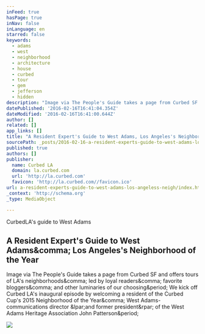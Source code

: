 ```yaml
---
inFeed: true
hasPage: true
inNav: false
inLanguage: en
starred: false
keywords:
  - adams
  - west
  - neighborhood
  - architecture
  - house
  - curbed
  - tour
  - gem
  - jefferson
  - hidden
description: "Image via The People's Guide takes a page from Curbed SF and offers tours of LA's neighborhoods, led by loyal readers, favorite bloggers, and other luminaries of our choosing. We kick off Curbed LA's inaugural episode by welcoming a resident of the Curbed Cup's 2015 Neighborhood of the Year, West Adams-communications director (and former president) of the West Adams Heritage Association John Patterson."
datePublished: '2016-02-16T16:41:04.354Z'
dateModified: '2016-02-16T16:41:00.644Z'
author: []
related: []
app_links: []
title: "A Resident Expert's Guide to West Adams, Los Angeles's Neighborhood of the Year"
sourcePath: _posts/2016-02-16-a-resident-experts-guide-to-west-adams-los-angeless-neigh.md
published: true
authors: []
publisher:
  name: Curbed LA
  domain: la.curbed.com
  url: 'http://la.curbed.com'
  favicon: 'http://la.curbed.com//favicon.ico'
url: a-resident-experts-guide-to-west-adams-los-angeless-neigh/index.html
_context: 'http://schema.org'
_type: MediaObject

---
```

CurbedLA's guide to West Adams 

<article style=""><h1>A Resident Expert's Guide to West Adams&amp;comma; Los Angeles's Neighborhood of the Year</h1><p>Image via The People's Guide takes a page from Curbed SF and offers tours of LA's neighborhoods&amp;comma; led by loyal readers&amp;comma; favorite bloggers&amp;comma; and other luminaries of our choosing&amp;period; We kick off Curbed LA's inaugural episode by welcoming a resident of the Curbed Cup's 2015 Neighborhood of the Year&amp;comma; West Adams-communications director &amp;lpar;and former president&amp;rpar; of the West Adams Heritage Association John Patterson&amp;period;</p><img src="http://cdn.cstatic.net/gridnailer/660x/http://cdn.cstatic.net/images/gridfs/56949735f92ea14bd6012ad2/4748487307_13aca88ff2_b.jpg" /></article>